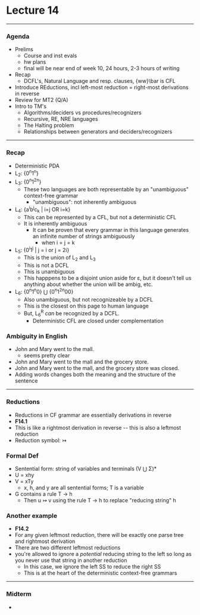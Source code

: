 <h1>Lecture 14</h1>

---

<h3>Agenda</h3>

  * Prelims
      - Course and inst evals
      - hw plans
      - final will be near end of week 10, 24 hours, 2-3 hours of writing
  * Recap
      - DCFL's, Natural Language and resp. clauses, {ww}\bar is CFL
  * Introduce REductions, incl left-most reduction = right-most derivations in reverse
  * Review for MT2 (Q/A)
  * Intro to TM's
      - Algorithms/deciders vs procedures/recognizers
      - Recursive, RE, NRE languages
      - The Halting problem
      - Relationships between generators and deciders/recognizers

---

<h3>Recap</h3> 

  * Deterministic PDA
  * L<sub>2</sub>: {0<sup>n</sup>1<sup>n</sup>}
  * L<sub>3</sub>: {0<sup>n</sup>1<sup>2n</sup>}
    - These two languages are both representable by an "unambiguous" context-free grammar
      + "unambiguous": not inherently ambiguous
  * L<sub>4</sub>: {a<sup>i</sup>b<sup>j</sup>c<sub>k</sub> | i=j OR i=k}
    - This can be represented by a CFL, but not a deterministic CFL
    - It is inherently ambiguous
      + It can be proven that every grammar in this language generates an infinite number of strings ambiguously  
        * when i = j = k
  * L<sub>5</sub>: {0<sup>i</sup>1<sup>j</sup> | j = i or j = 2i}
    - This is the union of L<sub>2</sub> and L<sub>3</sub>
    - This is not a DCFL
    - This is unambiguous
    - This happpens to be a disjoint union aside for &epsilon;, but it doesn't tell us anything about whether the union will be ambig, etc.
  * L<sub>6</sub>: {0<sup>n</sup>1<sup>n</sup>0} &xcup; {0<sup>n</sup>1<sup>2n</sup>00}
    - Also unambiguous, but not recognizeable by a DCFL
    - This is the closest on this page to human language
    - But, L<sub>6</sub><sup>R</sup> *can* be recognized by a DCFL.
      + Deterministic CFL are closed under complementation

<h3>Ambiguity in English</h3>

  * John and Mary went to the mall.
    - seems pretty clear
  * John and Mary went to the mall and the grocery store.
  * John and Mary went to the mall, and the grocery store was closed.
  * Adding words changes both the meaning and the structure of the sentence

---

<h3>Reductions</h3> 

  * Reductions in CF grammar are essentially derivations in reverse
  * __F14.1__
  * This is like a rightmost derivation in reverse -- this is also a leftmost reduction
  * Reduction symbol: &rarrtl;

<h3>Formal Def</h3>

  * Sentential form: string of variables and terminals (V &xcup; &Sigma;)*
  * U = xhy 
  * V = xTy
    - x, h, and y are all sentential forms; T is a variable
  * G contains a rule T &rarr; h
    - Then u &rarrtl; v using the rule T &rarr; h to replace "reducing string" h

<h3>Another example</h3>

  * __F14.2__
  * For any given leftmost reduction, there will be exactly one parse tree and rightmost derivation
  * There are two different leftmost reductions
  * you're allowed to ignore a _potential_ reducing string to the left so long as you never use that string in another reduction
    - In this case, we ignore the left SS to reduce the right SS
    - This is at the heart of the deterministic context-free grammars


---

<h3>Midterm</h3>

  *  